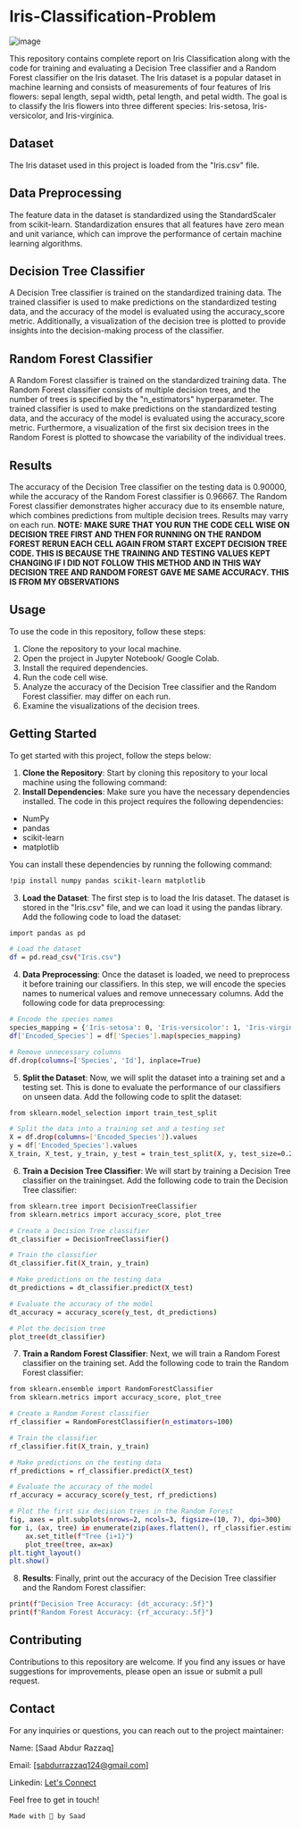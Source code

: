 # Iris-Classification-Problem

  ![image](https://github.com/SaadARazzaq/Iris-Classification-Problem/assets/123338307/29f890b4-827d-4c9a-8fa6-64162b8523a3)

  This repository contains complete report on Iris Classification along with the code for training and evaluating a Decision Tree classifier and a Random Forest classifier on the Iris dataset. The Iris dataset is a popular dataset in machine learning and consists of measurements of four features of Iris flowers: sepal length, sepal width, petal length, and petal width. The goal is to classify the Iris flowers into three different species: Iris-setosa, Iris-versicolor, and Iris-virginica.
 
## Dataset

The Iris dataset used in this project is loaded from the "Iris.csv" file.

## Data Preprocessing

The feature data in the dataset is standardized using the StandardScaler from scikit-learn. Standardization ensures that all features have zero mean and unit variance, which can improve the performance of certain machine learning algorithms.

## Decision Tree Classifier

A Decision Tree classifier is trained on the standardized training data. The trained classifier is used to make predictions on the standardized testing data, and the accuracy of the model is evaluated using the accuracy_score metric. Additionally, a visualization of the decision tree is plotted to provide insights into the decision-making process of the classifier.

## Random Forest Classifier

A Random Forest classifier is trained on the standardized training data. The Random Forest classifier consists of multiple decision trees, and the number of trees is specified by the "n_estimators" hyperparameter. The trained classifier is used to make predictions on the standardized testing data, and the accuracy of the model is evaluated using the accuracy_score metric. Furthermore, a visualization of the first six decision trees in the Random Forest is plotted to showcase the variability of the individual trees.

## Results

The accuracy of the Decision Tree classifier on the testing data is 0.90000, while the accuracy of the Random Forest classifier is 0.96667. The Random Forest classifier demonstrates higher accuracy due to its ensemble nature, which combines predictions from multiple decision trees. Results may varry on each run.
**NOTE:  MAKE SURE THAT YOU RUN THE CODE CELL WISE ON DECISION TREE FIRST AND THEN FOR RUNNING ON THE RANDOM FOREST RERUN EACH CELL AGAIN FROM START EXCEPT DECISION TREE CODE. THIS IS BECAUSE THE TRAINING AND TESTING VALUES KEPT CHANGING IF I DID NOT FOLLOW THIS METHOD AND IN THIS WAY DECISION TREE AND RANDOM FOREST GAVE ME SAME ACCURACY. THIS IS FROM MY OBSERVATIONS**

## Usage

To use the code in this repository, follow these steps:

1. Clone the repository to your local machine.
2. Open the project in Jupyter Notebook/ Google Colab.
3. Install the required dependencies.
4. Run the code cell wise.
5. Analyze the accuracy of the Decision Tree classifier and the Random Forest classifier. may differ on each run.
6. Examine the visualizations of the decision trees.

## Getting Started

To get started with this project, follow the steps below:

1. **Clone the Repository**: Start by cloning this repository to your local machine using the following command:
2. **Install Dependencies**: Make sure you have the necessary dependencies installed. The code in this project requires the following dependencies:

- NumPy
- pandas
- scikit-learn
- matplotlib

You can install these dependencies by running the following command:
```bash
!pip install numpy pandas scikit-learn matplotlib
```
3. **Load the Dataset**: The first step is to load the Iris dataset. The dataset is stored in the "Iris.csv" file, and we can load it using the pandas library. Add the following code to load the dataset:
```bash
import pandas as pd

# Load the dataset
df = pd.read_csv("Iris.csv")
```
4. **Data Preprocessing**: Once the dataset is loaded, we need to preprocess it before training our classifiers. In this step, we will encode the species names to numerical values and remove unnecessary columns. Add the following code for data preprocessing:
```bash
# Encode the species names
species_mapping = {'Iris-setosa': 0, 'Iris-versicolor': 1, 'Iris-virginica': 2}
df['Encoded_Species'] = df['Species'].map(species_mapping)

# Remove unnecessary columns
df.drop(columns=['Species', 'Id'], inplace=True)
```
5. **Split the Dataset**: Now, we will split the dataset into a training set and a testing set. This is done to evaluate the performance of our classifiers on unseen data. Add the following code to split the dataset:
```bash
from sklearn.model_selection import train_test_split

# Split the data into a training set and a testing set
X = df.drop(columns=['Encoded_Species']).values
y = df['Encoded_Species'].values
X_train, X_test, y_train, y_test = train_test_split(X, y, test_size=0.2, random_state=42)
```
6. **Train a Decision Tree Classifier**: We will start by training a Decision Tree classifier on the trainingset. Add the following code to train the Decision Tree classifier:
```bash
from sklearn.tree import DecisionTreeClassifier
from sklearn.metrics import accuracy_score, plot_tree

# Create a Decision Tree classifier
dt_classifier = DecisionTreeClassifier()

# Train the classifier
dt_classifier.fit(X_train, y_train)

# Make predictions on the testing data
dt_predictions = dt_classifier.predict(X_test)

# Evaluate the accuracy of the model
dt_accuracy = accuracy_score(y_test, dt_predictions)

# Plot the decision tree
plot_tree(dt_classifier)
```
7. **Train a Random Forest Classifier**: Next, we will train a Random Forest classifier on the training set. Add the following code to train the Random Forest classifier:
```bash
from sklearn.ensemble import RandomForestClassifier
from sklearn.metrics import accuracy_score, plot_tree

# Create a Random Forest classifier
rf_classifier = RandomForestClassifier(n_estimators=100)

# Train the classifier
rf_classifier.fit(X_train, y_train)

# Make predictions on the testing data
rf_predictions = rf_classifier.predict(X_test)

# Evaluate the accuracy of the model
rf_accuracy = accuracy_score(y_test, rf_predictions)

# Plot the first six decision trees in the Random Forest
fig, axes = plt.subplots(nrows=2, ncols=3, figsize=(10, 7), dpi=300)
for i, (ax, tree) in enumerate(zip(axes.flatten(), rf_classifier.estimators_[:6])):
    ax.set_title(f"Tree {i+1}")
    plot_tree(tree, ax=ax)
plt.tight_layout()
plt.show()
```
8. **Results**: Finally, print out the accuracy of the Decision Tree classifier and the Random Forest classifier:
```bash
print(f"Decision Tree Accuracy: {dt_accuracy:.5f}")
print(f"Random Forest Accuracy: {rf_accuracy:.5f}")
```

## Contributing

Contributions to this repository are welcome. If you find any issues or have suggestions for improvements, please open an issue or submit a pull request.

## Contact

For any inquiries or questions, you can reach out to the project maintainer:

Name: [Saad Abdur Razzaq]

Email: [sabdurrazzaq124@gmail.com]

Linkedin: [Let's Connect](https://www.linkedin.com/in/saadarazzaq/)

Feel free to get in touch!

```bash
Made with 💖 by Saad
```
